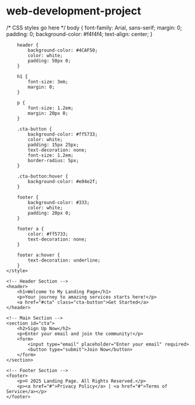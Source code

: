 # web-development-project

<!DOCTYPE html>
<html lang="en">
<head>
    <meta charset="UTF-8">
    <meta name="viewport" content="width=device-width, initial-scale=1.0">
    <meta name="description" content="A simple landing page">
    <title>Landing Page</title>
        /* CSS styles go here */
        body {
            font-family: Arial, sans-serif;
            margin: 0;
            padding: 0;
            background-color: #f4f4f4;
            text-align: center;
        }

        header {
            background-color: #4CAF50;
            color: white;
            padding: 50px 0;
        }

        h1 {
            font-size: 3em;
            margin: 0;
        }

        p {
            font-size: 1.2em;
            margin: 20px 0;
        }

        .cta-button {
            background-color: #ff5733;
            color: white;
            padding: 15px 25px;
            text-decoration: none;
            font-size: 1.2em;
            border-radius: 5px;
        }

        .cta-button:hover {
            background-color: #e04e2f;
        }

        footer {
            background-color: #333;
            color: white;
            padding: 20px 0;
        }

        footer a {
            color: #ff5733;
            text-decoration: none;
        }

        footer a:hover {
            text-decoration: underline;
        }
    </style>
</head>
<body>

    <!-- Header Section -->
    <header>
        <h1>Welcome to My Landing Page</h1>
        <p>Your journey to amazing services starts here!</p>
        <a href="#cta" class="cta-button">Get Started</a>
    </header>

    <!-- Main Section -->
    <section id="cta">
        <h2>Sign Up Now</h2>
        <p>Enter your email and join the community!</p>
        <form>
            <input type="email" placeholder="Enter your email" required>
            <button type="submit">Join Now</button>
        </form>
    </section>

    <!-- Footer Section -->
    <footer>
        <p>© 2025 Landing Page. All Rights Reserved.</p>
        <p><a href="#">Privacy Policy</a> | <a href="#">Terms of Service</a></p>
    </footer>

</body>
</html>
